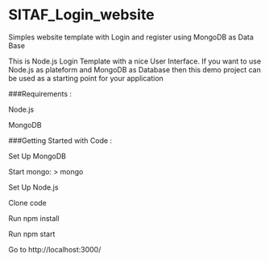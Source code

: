 # SITAF_Login_website

Simples website template with Login and register using MongoDB as Data Base

This is Node.js Login Template with a nice User Interface. If you want to use Node.js as plateform and MongoDB as Database then this demo project can be used as a starting point for your application



###Requirements :

Node.js

MongoDB



###Getting Started with Code :

Set Up MongoDB

Start mongo: > mongo

Set Up Node.js

Clone code

Run npm install

Run npm start

Go to http://localhost:3000/
